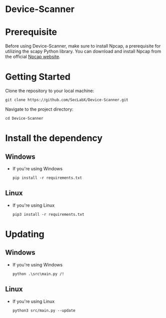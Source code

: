# Device-Scanner

# Prerequisite
Before using Device-Scanner, make sure to install Npcap, a prerequisite for utilizing the scapy Python library. You can download and install Npcap from the official [Npcap website](https://npcap.com/).

# Getting Started

Clone the repository to your local machine:
```
git clone https://github.com/SecLabX/Device-Scanner.git
```

Navigate to the project directory:
```
cd Device-Scanner
```

# Install the dependency
## Windows
-  If you're using Windows 
    ```
    pip install -r requirements.txt
    ```

## Linux
- If you're using Linux
    ```
    pip3 install -r requirements.txt
    ```

# Updating
## Windows
-  If you're using Windows 
    ```
    python .\src\main.py /!
    ```

## Linux
- If you're using Linux
    ```
    python3 src/main.py --update
    ```